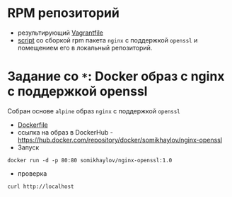 # **RPM репозиторий**
- результирующий [Vagrantfile](Vagrantfile)
- [script](scripts/01-script.sh) со сборкой rpm пакета `nginx` c поддержкой `openssl` и помещением его в локальный репозиторий.

# **Задание со `*`: Docker образ c nginx c поддержкой openssl**
Собран основе `alpine` образ `nginx` c поддержкой `openssl`
- [Dockerfile](Dockerfile)
- ccылка на образ в DockerHub - https://hub.docker.com/repository/docker/somikhaylov/nginx-openssl
- Запуск 
```
docker run -d -p 80:80 somikhaylov/nginx-openssl:1.0
```
- проверка
```
curl http://localhost
```
